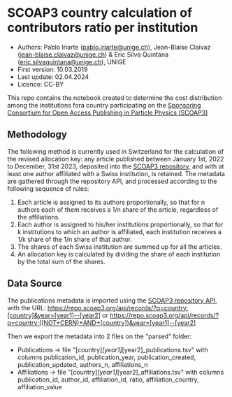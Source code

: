 # SCOAP3 country calculation of contributors ratio per institution

* Authors: Pablo Iriarte (pablo.iriarte@unige.ch), Jean-Blaise Claivaz (jean-blaise.claivaz@unige.ch) & Eric Silva Quintana (eric.silvaquintana@unige.ch), UNIGE
* First version: 10.03.2019
* Last update: 02.04.2024
* Licence: CC-BY

This repo contains the notebook created to determine the cost distribution among the institutions fora country participating on the [Sponsoring Consortium for Open Access Publishing in Particle Physics (SCOAP3)](https://scoap3.org/) 

## Methodology
The following method is currently used in Switzerland for the calculation of the revised allocation key: any article published between January 1st, 2022 to December, 31st 2023, deposited into the [SCOAP3 repository](https://repo.scoap3.org/), and with at least one author affiliated with a Swiss institution, is retained. The metadata are gathered through the repository API, and processed according to the following sequence of rules:

1. Each article is assigned to its authors proportionally, so that for n authors each of them receives a 1/n share of the article, regardless of the affiliations.
2. Each author is assigned to his/her institutions proportionally, so that for k institutions to which an author is affiliated, each institution receives a 1/k share of the 1/n share of that author.
3. The shares of each Swiss institution are summed up for all the articles.
4. An allocation key is calculated by dividing the share of each institution by the total sum of the shares.

## Data Source
The publications metadata is imported using the [SCOAP3 repository API](https://github.com/SCOAP3/scoap3-next/wiki/API-documentation), with the URL: https://repo.scoap3.org/api/records/?q=country:[country]&year=[year1]--[year2] or https://repo.scoap3.org/api/records/?q=country:((NOT+CERN)+AND+[country])&year=[year1]--[year2]

Then we export the metadata into 2 files on the "parsed" folder:
* Publications -> file "[country]_[year1]_[year2]_publications.tsv" with columns publication_id, publication_year, publication_created, publication_updated, authors_n, affiliations_n
* Affiliations -> file "[country]_[year1]_[year2]_affiliations.tsv" with columns publication_id, author_id, affiliation_id, ratio, affiliation_country, affiliation_value

